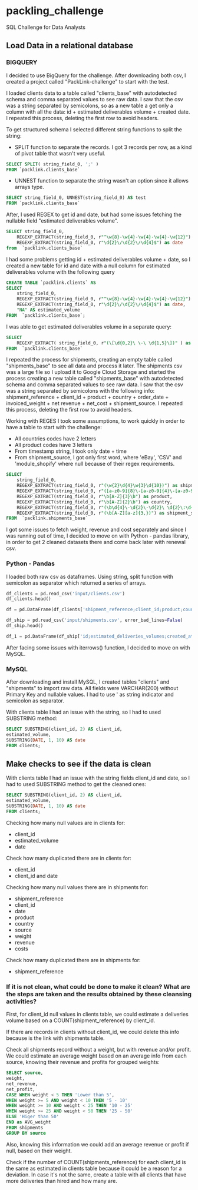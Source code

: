 # packling_challenge

SQL Challenge for Data Analysts

## Load Data in a relational database

### BIGQUERY

I decided to use BigQuery for the challenge. After downloading both csv, I created a project called "PackLink-challenge" to start with the test. 

I loaded clients data to a table called "clients_base" with autodetected schema and comma separated values to see raw data. I saw that the csv was a string separated by semicolons, so as a new table a get only a column with all the data: id + estimated deliverables volume + created date. I repeated this process, deleting the first row to avoid headers.

To get structured schema I selected different string functions to split the string: 
- SPLIT function to separate the records. I got 3 records per row, as a kind of pivot table that wasn't very useful. 

```SQL - SPLIT function
SELECT SPLIT( string_field_0, ';' ) 
FROM `packlink.clients_base`
```

- UNNEST function to separate the string wasn't an option since it allows arrays type. 

```SQL - UNNEST function
SELECT string_field_0, UNNEST(string_field_0) AS test
FROM `packlink.clients_base`
```

After, I used REGEX to get id and date, but had some issues fetching the nullable field "estimated deliverables volume". 

```SQL
SELECT string_field_0,
    REGEXP_EXTRACT(string_field_0, r"^\w{8}-\w{4}-\w{4}-\w{4}-\w{12}") as id,
    REGEXP_EXTRACT(string_field_0, r"\d{2}\/\d{2}\/\d{4}$") as date
from  `packlink.clients_base` 
```

I had some problems getting id + estimated deliverables volume + date, so I created a new table for id and date with a null column for estimated deliverables volume with the following query

```SQL - creating clients table
CREATE TABLE `packlink.clients` AS 
SELECT 
    string_field_0,
    REGEXP_EXTRACT(string_field_0, r"^\w{8}-\w{4}-\w{4}-\w{4}-\w{12}") as id,
    REGEXP_EXTRACT(string_field_0, r"\d{2}\/\d{2}\/\d{4}$") as date,
    "NA" AS estimated_volume
FROM  `packlink.clients_base`;
```
I was able to get estimated deliverables volume in a separate query:

```SQL - estimated deliverables volume
SELECT
    REGEXP_EXTRACT( string_field_0, r"(\[\d{0,2}\ \-\ \d{1,5}\])" ) as vol
FROM  `packlink.clients_base`
```


I repeated the process for shipments, creating an empty table called "shipments_base" to see all data and process it later. The shipments csv was a large file so I upload it to Google Cloud Storage and started the process creating a new table called "shipments_base" with autodetected schema and comma separated values to see raw data. I saw that the csv was a string separated by semicolons with the following info: shipment_reference + client_id + product + country + order_date + invoiced_weight + net revenue + net_cost + shipment_source. I repeated this process, deleting the first row to avoid headers.

Working with REGES I took some assumptions, to work quickly in order to have a table to start with the challenge:

- All countries codes have 2 letters
- All product codes have 3 letters
- From timestamp string, I took only date + time
- From shipment_source, I got only first word, where 'eBay', 'CSV' and 'module_shopify' where null because of their regex requirements.


```SQL - shipments
SELECT 
    string_field_0,
    REGEXP_EXTRACT(string_field_0, r"(\w{2}\d{4}\w{3}\d{10})") as shipment_reference,
    REGEXP_EXTRACT(string_field_0, r"([a-z0-9]{8}\-[a-z0-9]{4}\-[a-z0-9]{4}\-[a-z0-9]{4}\-[a-z0-9]{12})") as client_id,
    REGEXP_EXTRACT(string_field_0, r"\b[A-Z]{3}\b") as product,
    REGEXP_EXTRACT(string_field_0, r"\b[A-Z]{2}\b") as country,
    REGEXP_EXTRACT(string_field_0, r"(\b\d{4}\-\d{2}\-\d{2}\ \d{2}\:\d{2}\:\d{2}\b)") as order_date,
    REGEXP_EXTRACT(string_field_0, r"(\b[A-Z][a-z]{3,})") as shipment_source
FROM  `packlink.shipments_base`
```

I got some issues to fetch weight, revenue and cost separately and since I was running out of time, I decided to move on with Python - pandas library, in order to get 2 cleaned datasets there and come back later with renewal csv. 


### Python - Pandas

I loaded both raw csv as dataframes. Using string, split function with semicolon as separator which returned a series of arrays.

```Python - pandas
df_clients = pd.read_csv('input/clients.csv')
df_clients.head()

df = pd.DataFrame(df_clients['shipment_reference;client_id;product;country;order_date;invoiced_weight;net_revenue;net_cost;shipment_source'].str.split(';'))

df_ship = pd.read_csv('input/shipments.csv', error_bad_lines=False)
df_ship.head()

df_1 = pd.DataFrame(df_ship['id;estimated_deliveries_volumes;created_at'].str.split(';'))
```

After facing some issues with iterrows() function, I decided to move on with MySQL.

### MySQL

After downloading and install MySQL, I created tables "clients" and "shipments" to import raw data. All fields were VARCHAR(200) without Primary Key and nullable values. I had to use ' as string indicator and semicolon as separator. 

With clients table I had an issue with the string, so I had to used SUBSTRING method: 

```SQL - SUBSTRING method
SELECT SUBSTRING(client_id, 2) AS client_id,
estimated_volume,
SUBSTRING(DATE, 1, 10) AS date
FROM clients;
```

## Make checks to see if the data is clean

With clients table I had an issue with the string fields client_id and date, so I had to used SUBSTRING method to get the cleaned ones: 

```SQL - SUBSTRING method
SELECT SUBSTRING(client_id, 2) AS client_id,
estimated_volume,
SUBSTRING(DATE, 1, 10) AS date
FROM clients;
```

Checking how many null values are in clients for:

- client_id
- estimated_volume
- date

Check how many duplicated there are in clients for:
- client_id
- client_id and date

Checking how many null values there are in shipments for:

- shipment_reference
- client_id
- date
- product
- country
- source
- weight
- revenue
- costs


Check how many duplicated there are in shipments for:
- shipment_reference


### If it is not clean, what could be done to make it clean? What are the steps are taken and the results obtained by these cleansing activities?

First, for client_id null values in clients table, we could estimate a deliveries volume based on a COUNT(shipment_reference) by client_id. 

If there are records in clients without client_id, we could delete this info because is the link with shipments table.

Check all shipments record without a weight, but with revenue and/or profit. We could estimate an average weight based on an average info from each source, knowing their revenue and profits for grouped weights:

```SQL - source, weight, revenue and profits
SELECT source,
weight,
net_revenue,
net_profit,
CASE WHEN weight < 5 THEN 'Lower than 5',
WHEN weight >= 5 AND weight < 10 THEN '5 - 10'
WHEN weight >= 10 AND weight < 25 THEN '10 - 25'
WHEN weight >= 25 AND weight < 50 THEN '25 - 50'
ELSE 'Higer than 50'
END as AVG_weight
FROM shipments
GROUP BY source
```
Also, knowing this information we could add an average revenue or profit if null, based on their weight.


Check if the number of COUNT(shipments_reference) for each client_id is the same as estimated in clients table because it could be a reason for a deviation. In case it's not the same, create a table with all clients that have more deliveries than hired and how many are.